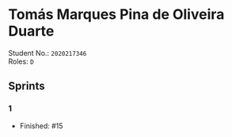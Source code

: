 # Tomás Marques Pina de Oliveira Duarte

Student No.: `2020217346`  
Roles: `D`

## Sprints

### 1

* Finished: #15
